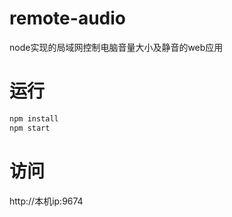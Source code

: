 # remote-audio

node实现的局域网控制电脑音量大小及静音的web应用

# 运行

```bash
npm install
npm start
```

# 访问

http://本机ip:9674
